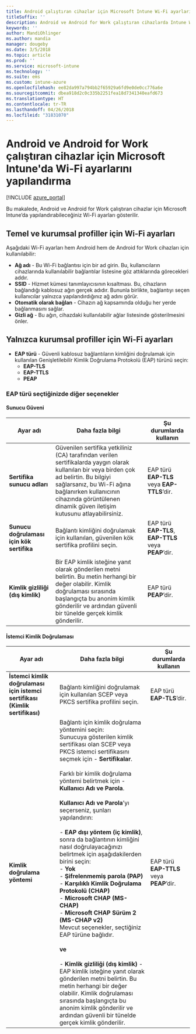 ```yaml
---
title: Android çalıştıran cihazlar için Microsoft Intune Wi-Fi ayarlarını yapılandırma
titleSuffix: ''
description: Android ve Android for Work çalıştıran cihazlarda Intune Wi-Fi yapılandırma ayarlarını öğrenin.
keywords: ''
author: MandiOhlinger
ms.author: mandia
manager: dougeby
ms.date: 3/5/2018
ms.topic: article
ms.prod: ''
ms.service: microsoft-intune
ms.technology: ''
ms.suite: ems
ms.custom: intune-azure
ms.openlocfilehash: ee82da997a794bb2f65929a6fd9e0de0cc776a6e
ms.sourcegitcommit: dbea918d2c0c335b2251fea18d7341340eafd673
ms.translationtype: HT
ms.contentlocale: tr-TR
ms.lasthandoff: 04/26/2018
ms.locfileid: "31831070"
---
```

# <a name="configure-wi-fi-settings-in-microsoft-intune-for-devices-running-android-and-android-for-work"></a>Android ve Android for Work çalıştıran cihazlar için Microsoft Intune'da Wi-Fi ayarlarını yapılandırma  

[!INCLUDE [azure_portal](./includes/azure_portal.md)]

Bu makalede, Android ve Android for Work çalıştıran cihazlar için Microsoft Intune’da yapılandırabileceğiniz Wi-Fi ayarları gösterilir.

## <a name="wi-fi-settings-for-basic-and-enterprise-profiles"></a>Temel ve kurumsal profiller için Wi-Fi ayarları

Aşağıdaki Wi-Fi ayarları hem Android hem de Android for Work cihazları için kullanılabilir:

- **Ağ adı** - Bu Wi-Fi bağlantısı için bir ad girin. Bu, kullanıcıların cihazlarında kullanılabilir bağlantılar listesine göz attıklarında görecekleri addır.
- **SSID** - Hizmet kümesi tanımlayıcısının kısaltması. Bu, cihazların bağlandığı kablosuz ağın gerçek adıdır. Bununla birlikte, bağlantıyı seçen kullanıcılar yalnızca yapılandırdığınız ağ adını görür.
- **Otomatik olarak bağlan** - Cihazın ağ kapsamında olduğu her yerde bağlanmasını sağlar.
- **Gizli ağ** - Bu ağın, cihazdaki kullanılabilir ağlar listesinde gösterilmesini önler.


## <a name="wi-fi-settings-for-enterprise-profiles-only"></a>Yalnızca kurumsal profiller için Wi-Fi ayarları

- **EAP türü** - Güvenli kablosuz bağlantıların kimliğini doğrulamak için kullanılan Genişletilebilir Kimlik Doğrulama Protokolü (EAP) türünü seçin:
    - **EAP-TLS**
    - **EAP-TTLS**
    - **PEAP**

### <a name="further-options-when-you-choose-an-eap-type"></a>EAP türü seçtiğinizde diğer seçenekler

#### <a name="server-trust"></a>Sunucu Güveni



|Ayar adı|Daha fazla bilgi|Şu durumlarda kullanın|
|-------------|---------------|-----------|
|**Sertifika sunucu adları**|Güvenilen sertifika yetkiliniz (CA) tarafından verilen sertifikalarda yaygın olarak kullanılan bir veya birden çok ad belirtin. Bu bilgiyi sağlarsanız, bu Wi-Fi ağına bağlanırken kullanıcının cihazında görüntülenen dinamik güven iletişim kutusunu atlayabilirsiniz.|EAP türü **EAP-TLS** veya **EAP-TTLS**’dir.|
|**Sunucu doğrulaması için kök sertifika**|Bağlantı kimliğini doğrulamak için kullanılan, güvenilen kök sertifika profilini seçin. |EAP türü **EAP-TLS**, **EAP-TTLS** veya **PEAP**’dir.|
|**Kimlik gizliliği (dış kimlik)**|Bir EAP kimlik isteğine yanıt olarak gönderilen metni belirtin. Bu metin herhangi bir değer olabilir. Kimlik doğrulaması sırasında başlangıçta bu anonim kimlik gönderilir ve ardından güvenli bir tünelde gerçek kimlik gönderilir.|EAP türü **PEAP**’dir.|


#### <a name="client-authentication"></a>İstemci Kimlik Doğrulaması


|                                     Ayar adı                                     |                                                                                                                                                                                                                                                                                                                                                                                                                                                                                                                                                                       Daha fazla bilgi                                                                                                                                                                                                                                                                                                                                                                                                                                                                                                                                                                       |                            Şu durumlarda kullanın                            |
|--------------------------------------------------------------------------------------|--------------------------------------------------------------------------------------------------------------------------------------------------------------------------------------------------------------------------------------------------------------------------------------------------------------------------------------------------------------------------------------------------------------------------------------------------------------------------------------------------------------------------------------------------------------------------------------------------------------------------------------------------------------------------------------------------------------------------------------------------------------------------------------------------------------------------------------------------------------------------------------------------------------------------------------------------------------------------------------------------------------------------------------------------------------------------------------------------------------------------------------------------------------|----------------------------------------------------------------|
| <strong>İstemci kimlik doğrulaması için istemci sertifikası (Kimlik sertifikası)</strong> |                                                                                                                                                                                                                                                                                                                                                                                                                                                                                                                                       Bağlantı kimliğini doğrulamak için kullanılan SCEP veya PKCS sertifika profilini seçin.                                                                                                                                                                                                                                                                                                                                                                                                                                                                                                                                       |              EAP türü <strong>EAP-TLS</strong>’dir.              |
|                        <strong>Kimlik doğrulama yöntemi</strong>                        | Bağlantı için kimlik doğrulama yöntemini seçin:<br>Sunucuya gösterilen kimlik sertifikası olan SCEP veya PKCS istemci sertifikasını seçmek için - <strong>Sertifikalar</strong>.<br><br>Farklı bir kimlik doğrulama yöntemi belirtmek için - <strong>Kullanıcı Adı ve Parola</strong>. <br><br><strong>Kullanıcı Adı ve Parola</strong>’yı seçerseniz, şunları yapılandırın:<br><br>-  <strong>EAP dışı yöntem (iç kimlik)</strong>, sonra da bağlantının kimliğini nasıl doğrulayacağınızı belirtmek için aşağıdakilerden birini seçin:<br>- <strong>Yok</strong><br>- <strong>Şifrelenmemiş parola (PAP)</strong><br>- <strong>Karşılıklı Kimlik Doğrulama Protokolü (CHAP)</strong><br>- <strong>Microsoft CHAP (MS-CHAP)</strong><br>- <strong>Microsoft CHAP Sürüm 2 (MS-CHAP v2)</strong><br>Mevcut seçenekler, seçtiğiniz EAP türüne bağlıdır.<br><br><strong>ve</strong><br><br>- <strong>Kimlik gizliliği (dış kimlik)</strong> - EAP kimlik isteğine yanıt olarak gönderilen metni belirtin. Bu metin herhangi bir değer olabilir. Kimlik doğrulaması sırasında başlangıçta bu anonim kimlik gönderilir ve ardından güvenli bir tünelde gerçek kimlik gönderilir. | EAP türü <strong>EAP-TTLS</strong> veya <strong>PEAP</strong>’dir. |

